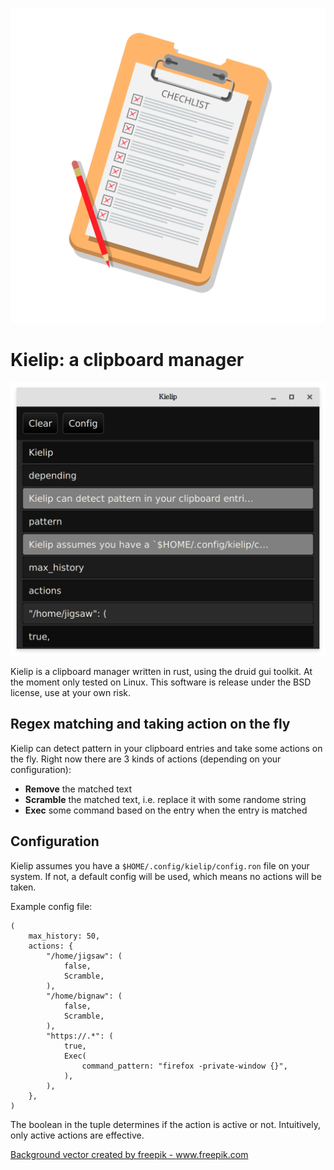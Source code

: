 ![](./kielip.svg)

# Kielip: a clipboard manager

![](./screenshot.png)

Kielip is a clipboard manager written in rust, using the druid gui toolkit. At the moment only tested on Linux. This software is release under the BSD license, use at your own risk.

## Regex matching and taking action on the fly

Kielip can detect pattern in your clipboard entries and take some actions on the fly. Right now there are 3 kinds of actions (depending on your configuration):

- **Remove** the matched text
- **Scramble** the matched text, i.e. replace it with some randome string
- **Exec** some command based on the entry when the entry is matched

## Configuration

Kielip assumes you have a `$HOME/.config/kielip/config.ron` file on your system. If not, a default config will be used, which means no actions will be taken.

Example config file:

```
(
    max_history: 50,
    actions: {
        "/home/jigsaw": (
            false,
            Scramble,
        ),
        "/home/bignaw": (
            false,
            Scramble,
        ),
        "https://.*": (
            true,
            Exec(
                command_pattern: "firefox -private-window {}",
            ),
        ),
    },
)
```

The boolean in the tuple determines if the action is active or not. Intuitively, only active actions are effective.

<a href='https://www.freepik.com/vectors/background'>Background vector created by freepik - www.freepik.com</a>

